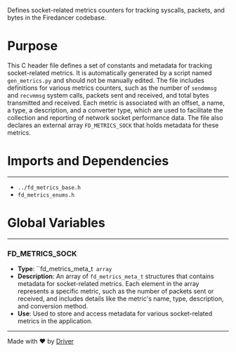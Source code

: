 <!--------------------------------------------------------------------------------->
<!-- IMPORTANT: This file is auto-generated by Driver (https://driver.ai). -------->
<!-- Manual edits may be overwritten on future commits. --------------------------->
<!--------------------------------------------------------------------------------->

Defines socket-related metrics counters for tracking syscalls, packets, and bytes in the Firedancer codebase.

# Purpose
This C header file defines a set of constants and metadata for tracking socket-related metrics. It is automatically generated by a script named `gen_metrics.py` and should not be manually edited. The file includes definitions for various metrics counters, such as the number of `sendmmsg` and `recvmmsg` system calls, packets sent and received, and total bytes transmitted and received. Each metric is associated with an offset, a name, a type, a description, and a converter type, which are used to facilitate the collection and reporting of network socket performance data. The file also declares an external array `FD_METRICS_SOCK` that holds metadata for these metrics.
# Imports and Dependencies

---
- `../fd_metrics_base.h`
- `fd_metrics_enums.h`


# Global Variables

---
### FD\_METRICS\_SOCK
- **Type**: ``fd_metrics_meta_t` array`
- **Description**: An array of `fd_metrics_meta_t` structures that contains metadata for socket-related metrics. Each element in the array represents a specific metric, such as the number of packets sent or received, and includes details like the metric's name, type, description, and conversion method.
- **Use**: Used to store and access metadata for various socket-related metrics in the application.



---
Made with ❤️ by [Driver](https://www.driver.ai/)